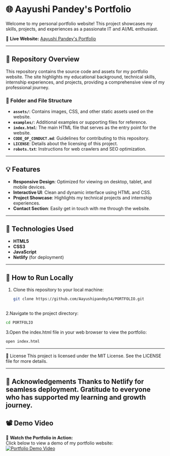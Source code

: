 # 🌐 Aayushi Pandey's Portfolio  

Welcome to my personal portfolio website! This project showcases my skills, projects, and experiences as a passionate IT and AI/ML enthusiast.  

🌟 **Live Website:** [Aayushi Pandey's Portfolio](https://aayushipandey30.netlify.app/)  

---

## 📂 Repository Overview  

This repository contains the source code and assets for my portfolio website. The site highlights my educational background, technical skills, internship experiences, and projects, providing a comprehensive view of my professional journey.

### 📁 Folder and File Structure  
- **`assets/`**: Contains images, CSS, and other static assets used on the website.  
- **`examples/`**: Additional examples or supporting files for reference.  
- **`index.html`**: The main HTML file that serves as the entry point for the website.  
- **`CODE_OF_CONDUCT.md`**: Guidelines for contributing to this repository.  
- **`LICENSE`**: Details about the licensing of this project.  
- **`robots.txt`**: Instructions for web crawlers and SEO optimization.  

---

## 💡 Features  

- **Responsive Design**: Optimized for viewing on desktop, tablet, and mobile devices.  
- **Interactive UI**: Clean and dynamic interface using HTML and CSS.  
- **Project Showcase**: Highlights my technical projects and internship experiences.  
- **Contact Section**: Easily get in touch with me through the website.  

---

## 🔧 Technologies Used  

- **HTML5**  
- **CSS3**  
- **JavaScript**  
- **Netlify** (for deployment)  

---

## 🚀 How to Run Locally  

1. Clone this repository to your local machine:  
   ```bash
   git clone https://github.com/Aayushipandey54/PORTFOLIO.git
  

2.Navigate to the project directory:
```bash
cd PORTFOLIO
```
3.Open the index.html file in your web browser to view the portfolio:
```bash
open index.html
```
---------------

📜 License
This project is licensed under the MIT License. See the LICENSE file for more details.

------

🌟 Acknowledgements
Thanks to Netlify for seamless deployment.
Gratitude to everyone who has supported my learning and growth journey.
----

## 📽️ Demo Video  

🎥 **Watch the Portfolio in Action:**  
Click below to view a demo of my portfolio website:  
[![Portfolio Demo Video](https://img.youtube.com/vi/your-video-id/0.jpg)](https://www.youtube.com/watch?v=your-video-id)  

